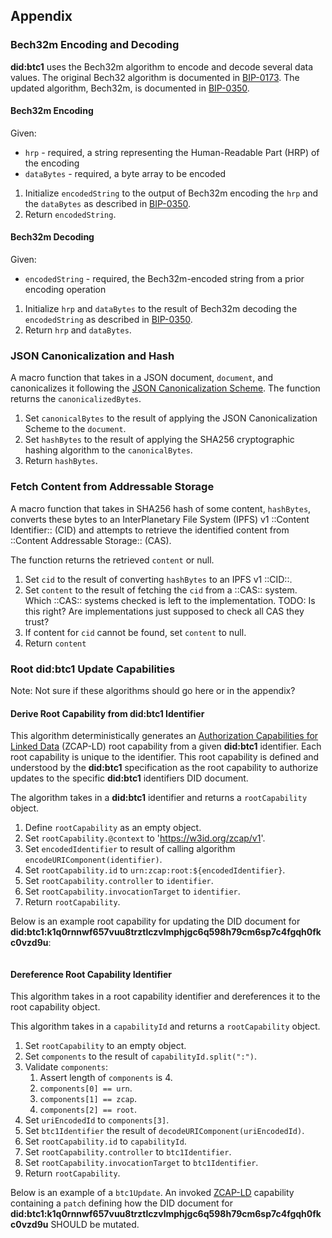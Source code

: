 ## Appendix

### Bech32m Encoding and Decoding

**did:btc1** uses the Bech32m algorithm to encode and decode several data values.
The original Bech32 algorithm is documented in
[BIP-0173](https://github.com/bitcoin/bips/blob/master/bip-0173.mediawiki). The updated algorithm, Bech32m, is documented in
[BIP-0350](https://github.com/bitcoin/bips/blob/master/bip-0350.mediawiki).

#### Bech32m Encoding

Given:

* `hrp` - required, a string representing the Human-Readable Part (HRP) of the encoding
* `dataBytes` - required, a byte array to be encoded

1. Initialize `encodedString` to the output of Bech32m encoding the `hrp` and
   the `dataBytes` as described in
   [BIP-0350](https://github.com/bitcoin/bips/blob/master/bip-0350.mediawiki).
1. Return `encodedString`.

#### Bech32m Decoding

Given:

* `encodedString` - required, the Bech32m-encoded string from a prior encoding
  operation

1. Initialize `hrp` and `dataBytes` to the result of Bech32m decoding the
   `encodedString` as described in
   [BIP-0350](https://github.com/bitcoin/bips/blob/master/bip-0350.mediawiki).
1. Return `hrp` and `dataBytes`.

### JSON Canonicalization and Hash

A macro function that takes in a JSON document, `document`, and canonicalizes it
following the [JSON Canonicalization Scheme](https://www.rfc-editor.org/rfc/rfc8785).
The function returns the `canonicalizedBytes`.

1. Set `canonicalBytes` to the result of applying the JSON Canonicalization Scheme
   to the `document`.
1. Set `hashBytes` to the result of applying the SHA256 cryptographic hashing
   algorithm to the `canonicalBytes`.
1. Return `hashBytes`.

### Fetch Content from Addressable Storage

A macro function that takes in SHA256 hash of some content, `hashBytes`, converts these 
bytes to an InterPlanetary File System (IPFS) v1 ::Content Identifier:: (CID) and attempts 
to retrieve the identified content from ::Content Addressable Storage:: (CAS). 

The function returns the retrieved `content` or null.

1. Set `cid` to the result of converting `hashBytes` to an IPFS v1 ::CID::.
1. Set `content` to the result of fetching the `cid` from a ::CAS:: system. Which ::CAS:: systems 
   checked is left to the implementation. TODO: Is this right? Are implementations just supposed to check all CAS they trust?
1. If content for `cid` cannot be found, set `content` to null.
1. Return `content`

### Root did:btc1 Update Capabilities

Note: Not sure if these algorithms should go here or in the appendix?

#### Derive Root Capability from **did:btc1** Identifier

This algorithm deterministically generates an [Authorization Capabilities for Linked Data](https://w3c-ccg.github.io/zcap-spec/) (ZCAP-LD) root capability from a given **did:btc1** identifier. Each root 
capability is unique to the identifier. This root capability is defined and understood 
by the **did:btc1** specification as the root capability to authorize updates to the 
specific **did:btc1** identifiers DID document.

The algorithm takes in a **did:btc1** identifier and returns a `rootCapability` object.

1. Define `rootCapability` as an empty object.
1. Set `rootCapability.@context` to 'https://w3id.org/zcap/v1'.
1. Set `encodedIdentifier` to result of calling algorithm
   `encodeURIComponent(identifier)`.
1. Set `rootCapability.id` to `urn:zcap:root:${encodedIdentifier}`.
1. Set `rootCapability.controller` to `identifier`.
1. Set `rootCapability.invocationTarget` to `identifier`.
1. Return `rootCapability`.

Below is an example root capability for updating the DID document for **did:btc1:k1q0rnnwf657vuu8trztlczvlmphjgc6q598h79cm6sp7c4fgqh0fkc0vzd9u**:

```{.json include="json/CRUD-Operations/Update-zcap-root-capability.json"}
```

#### Dereference Root Capability Identifier

This algorithm takes in a root capability identifier and dereferences it to the
root capability object.

This algorithm takes in a `capabilityId` and returns a `rootCapability` object.

1. Set `rootCapability` to an empty object.
1. Set `components` to the result of `capabilityId.split(":")`.
1. Validate `components`:
   1. Assert length of `components` is 4.
   1. `components[0] == urn`.
   1. `components[1] == zcap`.
   1. `components[2] == root`.
1. Set `uriEncodedId` to `components[3]`.
1. Set `btc1Identifier` the result of `decodeURIComponent(uriEncodedId)`.
1. Set `rootCapability.id` to `capabilityId`.
1. Set `rootCapability.controller` to `btc1Identifier`.
1. Set `rootCapability.invocationTarget` to `btc1Identifier`.
1. Return `rootCapability`.

Below is an example of a `btc1Update`. An invoked [ZCAP-LD](https://w3c-ccg.github.io/zcap-spec/)
capability containing a `patch` defining how the DID document for
**did:btc1:k1q0rnnwf657vuu8trztlczvlmphjgc6q598h79cm6sp7c4fgqh0fkc0vzd9u** SHOULD
be mutated.

```{.json include="json/CRUD-Operations/Update-zcap-root-capability-patch.json"}
```
